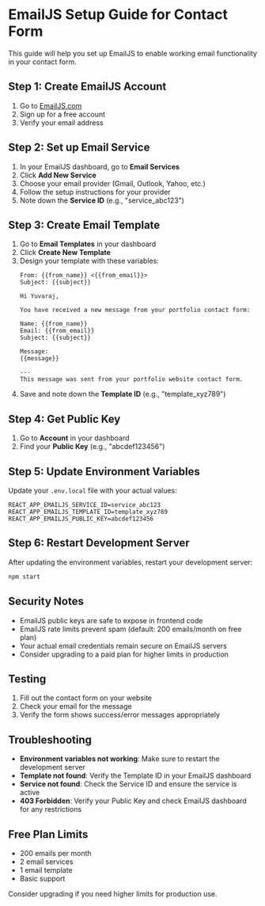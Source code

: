 # EmailJS Setup Guide for Contact Form

This guide will help you set up EmailJS to enable working email functionality in your contact form.

## Step 1: Create EmailJS Account

1. Go to [EmailJS.com](https://www.emailjs.com/)
2. Sign up for a free account
3. Verify your email address

## Step 2: Set up Email Service

1. In your EmailJS dashboard, go to **Email Services**
2. Click **Add New Service**
3. Choose your email provider (Gmail, Outlook, Yahoo, etc.)
4. Follow the setup instructions for your provider
5. Note down the **Service ID** (e.g., "service_abc123")

## Step 3: Create Email Template

1. Go to **Email Templates** in your dashboard
2. Click **Create New Template**
3. Design your template with these variables:
   ```
   From: {{from_name}} <{{from_email}}>
   Subject: {{subject}}
   
   Hi Yuvaraj,
   
   You have received a new message from your portfolio contact form:
   
   Name: {{from_name}}
   Email: {{from_email}}
   Subject: {{subject}}
   
   Message:
   {{message}}
   
   ---
   This message was sent from your portfolio website contact form.
   ```
4. Save and note down the **Template ID** (e.g., "template_xyz789")

## Step 4: Get Public Key

1. Go to **Account** in your dashboard
2. Find your **Public Key** (e.g., "abcdef123456")

## Step 5: Update Environment Variables

Update your `.env.local` file with your actual values:

```env
REACT_APP_EMAILJS_SERVICE_ID=service_abc123
REACT_APP_EMAILJS_TEMPLATE_ID=template_xyz789
REACT_APP_EMAILJS_PUBLIC_KEY=abcdef123456
```

## Step 6: Restart Development Server

After updating the environment variables, restart your development server:

```bash
npm start
```

## Security Notes

- EmailJS public keys are safe to expose in frontend code
- EmailJS rate limits prevent spam (default: 200 emails/month on free plan)
- Your actual email credentials remain secure on EmailJS servers
- Consider upgrading to a paid plan for higher limits in production

## Testing

1. Fill out the contact form on your website
2. Check your email for the message
3. Verify the form shows success/error messages appropriately

## Troubleshooting

- **Environment variables not working**: Make sure to restart the development server
- **Template not found**: Verify the Template ID in your EmailJS dashboard
- **Service not found**: Check the Service ID and ensure the service is active
- **403 Forbidden**: Verify your Public Key and check EmailJS dashboard for any restrictions

## Free Plan Limits

- 200 emails per month
- 2 email services
- 1 email template
- Basic support

Consider upgrading if you need higher limits for production use.
